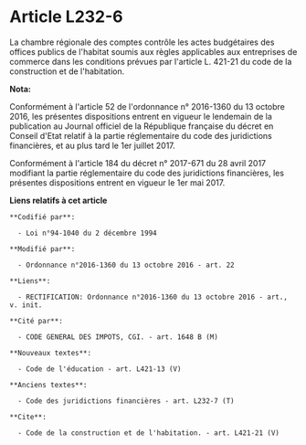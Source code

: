 # Article L232-6

La chambre régionale des comptes contrôle les actes budgétaires des offices publics de l'habitat soumis aux règles
applicables aux entreprises de commerce dans les conditions prévues par l'article L. 421-21 du code de la construction et de
l'habitation.

**Nota:**

Conformément à l'article 52 de l'ordonnance n° 2016-1360 du 13 octobre 2016, les présentes dispositions entrent en vigueur le
lendemain de la publication au Journal officiel de la République française du décret en Conseil d'Etat relatif à la partie
réglementaire du code des juridictions financières, et au plus tard le 1er juillet 2017.

Conformément à l'article 184 du décret n° 2017-671 du 28 avril 2017 modifiant la partie réglementaire du code des
juridictions financières, les présentes dispositions entrent en vigueur le 1er mai 2017.

**Liens relatifs à cet article**

	**Codifié par**:

	  - Loi n°94-1040 du 2 décembre 1994

	**Modifié par**:

	  - Ordonnance n°2016-1360 du 13 octobre 2016 - art. 22

	**Liens**:

	  - RECTIFICATION: Ordonnance n°2016-1360 du 13 octobre 2016 - art., v. init.

	**Cité par**:

	  - CODE GENERAL DES IMPOTS, CGI. - art. 1648 B (M)

	**Nouveaux textes**:

	  - Code de l'éducation - art. L421-13 (V)

	**Anciens textes**:

	  - Code des juridictions financières - art. L232-7 (T)

	**Cite**:

	  - Code de la construction et de l'habitation. - art. L421-21 (V)
